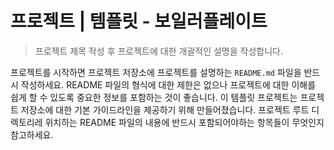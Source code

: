 # 프로젝트 | 템플릿 - 보일러플레이트

> 프로젝트 제목 작성 후 프로젝트에 대한 개괄적인 설명을 작성합니다.

프로젝트를 시작하면 프로젝트 저장소에 프로젝트를 설명하는 `README.md` 파일을 반드시 작성하세요.
README 파일의 형식에 대한 제한은 없으나 프로젝트에 대한 이해를 쉽게 할 수 있도록 중요한 정보를 포함하는 것이 좋습니다.
이 템플릿 프로젝트는 프로젝트 저장소에 대한 기본 가이드라인을 제공하기 위해 만들어졌습니다.
프로젝트 루트 디렉토리레 위치하는 README 파일의 내용에 반드시 포함되어야하는 항목들이 무엇인지 참고하세요.